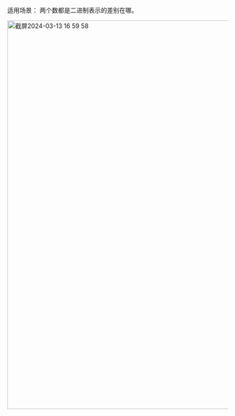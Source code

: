 适用场景：
两个数都是二进制表示的差别在哪。       

<img width="891" alt="截屏2024-03-13 16 59 58" src="https://github.com/xkong-study/gucheng_algorithm/assets/100473178/811e2252-90a5-4c64-b65d-85e8264c2787">
